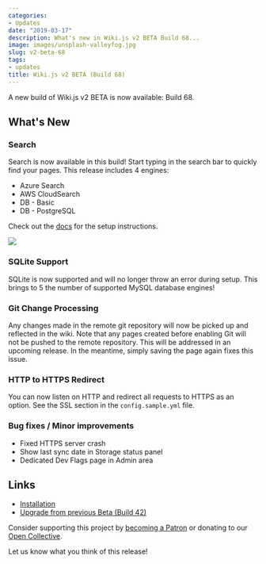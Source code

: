 ```yaml
---
categories:
- Updates
date: "2019-03-17"
description: What's new in Wiki.js v2 BETA Build 68...
image: images/unsplash-valleyfog.jpg
slug: v2-beta-68
tags:
- updates
title: Wiki.js v2 BETA (Build 68)
---
```


A new build of Wiki.js v2 BETA is now available: Build 68.

## What's New
### Search
Search is now available in this build! Start typing in the search bar to quickly find your pages. This release includes 4 engines:

- Azure Search
- AWS CloudSearch
- DB - Basic
- DB - PostgreSQL

Check out the [docs](https://docs-beta.requarks.io/search) for the setup instructions.

![](/images/wikijs-searchresults.png)

### SQLite Support
SQLite is now supported and will no longer throw an error during setup. This brings to 5 the number of supported MySQL database engines!

### Git Change Processing
Any changes made in the remote git repository will now be picked up and reflected in the wiki. Note that any pages created before enabling Git will not be pushed to the remote repository. This will be addressed in an upcoming release. In the meantime, simply saving the page again fixes this issue.

### HTTP to HTTPS Redirect
You can now listen on HTTP and redirect all requests to HTTPS as an option. See the SSL section in the `config.sample.yml` file.

### Bug fixes / Minor improvements
- Fixed HTTPS server crash
- Show last sync date in Storage status panel
- Dedicated Dev Flags page in Admin area

## Links

- [Installation](https://docs-beta.requarks.io/install)
- [Upgrade from previous Beta (Build 42)](https://docs-beta.requarks.io/install/upgrade)

Consider supporting this project by [becoming a Patron](https://www.patreon.com/requarks) or donating to our [Open Collective](https://opencollective.com/wikijs).

Let us know what you think of this release!
